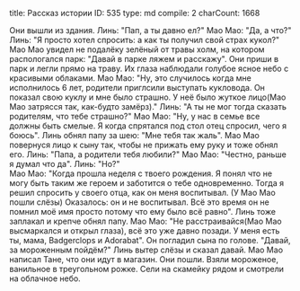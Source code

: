 title:          Рассказ истории
ID:             535
type:           md
compile:        2
charCount:      1668


Они вышли из здания.
Линь: "Пап, а ты давно ел?"
Мао Мао: "Да, а что?"
Линь: "Я просто хотел спросить: а как ты получил свой страх кукол?"
Мао Мао увидел не подалёку зелёный от травы холм, на котором распологался парк: "Давай в парке ляжем и расскажу".
Они приши в парк и легли прямо на траву. Их глаза наблюдали голубое ясное небо с красивыми облаками.
Мао Мао: "Ну, это случилось когда мне исполнилось 6 лет, родители приглсили выступать кукловода. Он показал свою куклу и мне было страшно. У неё было жуткое лицо(Мао Мао затрясся так, как-будто замёрз)."
Линь: "А ты не мог тогда сказать родителям, что тебе страшно?"
Мао Мао: "Ну, у нас в семье все должны быть смелые. Я когда спрятался под стол отец спросил, чего я боюсь".
Линь обнял папу за шею: "Мне тебя так жаль".
Мао Мао повернуся лицо к сыну так, чтобы не прижать ему руку и тоже обнял его.
Линь: "Папа, а родители тебя любили?"
Мао Мао: "Честно, раньше я думал что да".
Линь: "Но?"  
Мао Мао: "Когда прошла неделя с твоего рождения. Я понял что не могу быть таким же героем и заботится о тебе одновременно. Тогда я решил спросить у своего отца, как он меня воспитывал. (У Мао Мао пошли слёзы) Оказалось: он и не воспитывал. Всё это время он не помнил моё имя просто потому что ему было всё равно".
Линь тоже заплакал и крепче обнял папу.
Мао Мао: "Не расстраивайся(Мао Мао высмаркался и открыл глаза), всё это уже давно позади. У меня есть ты, мама, Badgerclops и Adorabat". Он погладил сына по голове. "Давай, за мороженным пойдём?"
Линь вытер слёзы и сказал давай.
Мао Мао написал Тане, что они идут в магазин. Они пошли. Взяли мороженое, ванильное в треугольном рожке. Сели на скамейку рядом и смотрели на облачное небо.